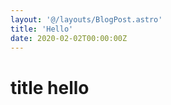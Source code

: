 ```yaml
---
layout: '@/layouts/BlogPost.astro'
title: 'Hello'
date: 2020-02-02T00:00:00Z
---
```


# title hello
